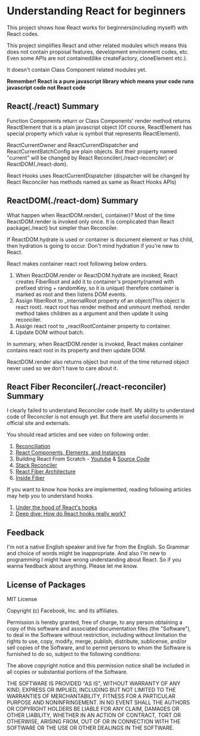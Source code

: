 # Understanding React for beginners

This project shows how React works for beginners(including myself) with React codes.

This project simplifies React and other related modules which means this does not contain proposal features, development environment codes, etc. Even some APIs are not contained(like createFactory, cloneElement etc.).

It doesn't contain Class Component related modules yet.

**Remember! React is a pure javascript library which means your code runs javascript code not React code**

## React(./react) Summary

Function Components return or Class Components' render method returns ReactElement that is a plain javascript object
(Of course, ReactElement has special property which value is symbol that represents ReactElement).

ReactCurrentOwner and ReactCurrentDispatcher and ReactCurrentBatchConfig are plain objects. But their property named "current" will be changed by React Reconciler(./react-reconciler) or ReactDOM(./react-dom).

React Hooks uses ReactCurrentDispatcher (dispatcher will be changed by React Reconciler has methods named as same as React Hooks APIs)

## ReactDOM(./react-dom) Summary

What happen when ReactDOM.render(<App />, container)? Most of the time ReactDOM.render is invoked only once. It is complicated than React package(./react) but simpler than Reconciler.

If ReactDOM.hydrate is used or container is document element or has child, then hydration is going to occur. Don't mind hydration if you're new to React.

React makes container react root following below orders.

1. When ReactDOM.render or ReactDOM.hydrate are invoked, React creates FiberRoot and add it to container's property(named with prefixed string + randomKey, so it is unique) therefore container is marked as root and then listens DOM events.
2. Assign fiberRoot to \_internalRoot property of an object(This object is react root). react root has render method and unmount method. render method takes children as a argument and then update it using reconciler.
3. Assign react root to \_reactRootContainer property to container.
4. Update DOM without batch.

In summary, when ReactDOM.render is invoked, React makes container contains react root in its property and then update DOM.

ReactDOM.render also returns object but most of the time returned object never used so we don't have to care about it.

## React Fiber Reconciler(./react-reconciler) Summary

I clearly failed to understand Reconciler code itself. My ability to understand code of Reconciler is not enough yet. But there are useful documents in official site and externals.

You should read articles and see video on following order.

1. [Reconciliation](https://reactjs.org/docs/reconciliation.html)
2. [React Components, Elements, and Instances](https://reactjs.org/blog/2015/12/18/react-components-elements-and-instances.html)
3. Building React From Scratch - [Youtube](https://www.youtube.com/watch?v=_MAD4Oly9yg) & [Source Code](https://github.com/zpao/building-react-from-scratch)
4. [Stack Reconciler](https://reactjs.org/docs/implementation-notes.html)
5. [React Fiber Architecture](https://github.com/acdlite/react-fiber-architecture)
6. [Inside Fiber](https://blog.ag-grid.com/inside-fiber-an-in-depth-overview-of-the-new-reconciliation-algorithm-in-react/)

If you want to know how hooks are implemented, reading following articles may help you to understand hooks.

1. [Under the hood of React's hooks](https://medium.com/the-guild/under-the-hood-of-reacts-hooks-system-eb59638c9dba)
2. [Deep dive: How do React hooks really work?](https://www.netlify.com/blog/2019/03/11/deep-dive-how-do-react-hooks-really-work/)

## Feedback

I'm not a native English speaker and live far from the English. So Grammar and choice of words might be inappropriate. And also I'm new to programming I might have wrong understanding about React. So if you wanna feedback about anything. Please let me know.

## License of Packages

MIT License

Copyright (c) Facebook, Inc. and its affiliates.

Permission is hereby granted, free of charge, to any person obtaining a copy
of this software and associated documentation files (the "Software"), to deal
in the Software without restriction, including without limitation the rights
to use, copy, modify, merge, publish, distribute, sublicense, and/or sell
copies of the Software, and to permit persons to whom the Software is
furnished to do so, subject to the following conditions:

The above copyright notice and this permission notice shall be included in all
copies or substantial portions of the Software.

THE SOFTWARE IS PROVIDED "AS IS", WITHOUT WARRANTY OF ANY KIND, EXPRESS OR
IMPLIED, INCLUDING BUT NOT LIMITED TO THE WARRANTIES OF MERCHANTABILITY,
FITNESS FOR A PARTICULAR PURPOSE AND NONINFRINGEMENT. IN NO EVENT SHALL THE
AUTHORS OR COPYRIGHT HOLDERS BE LIABLE FOR ANY CLAIM, DAMAGES OR OTHER
LIABILITY, WHETHER IN AN ACTION OF CONTRACT, TORT OR OTHERWISE, ARISING FROM,
OUT OF OR IN CONNECTION WITH THE SOFTWARE OR THE USE OR OTHER DEALINGS IN THE
SOFTWARE.
